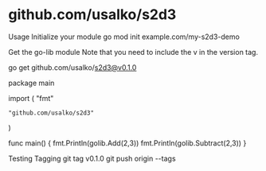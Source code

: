 # github.com/usalko/s2d3

Usage
Initialize your module
go mod init example.com/my-s2d3-demo

Get the go-lib module
Note that you need to include the v in the version tag.

go get github.com/usalko/s2d3@v0.1.0

package main

import (
    "fmt"

    "github.com/usalko/s2d3"
)

func main() {
    fmt.Println(golib.Add(2,3))
    fmt.Println(golib.Subtract(2,3))
}

Testing
Tagging
git tag v0.1.0
git push origin --tags
